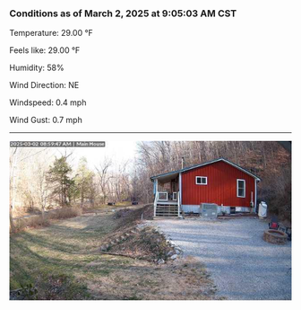 ### Conditions as of March 2, 2025 at 9:05:03 AM CST 

Temperature: 29.00 &deg;F

Feels like: 29.00 &deg;F

Humidity: 58%

Wind Direction: NE

Windspeed: 0.4 mph

Wind Gust: 0.7 mph

---

<img src="./images/latest.jpeg"/>

